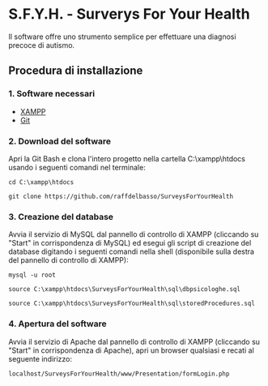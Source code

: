 # S.F.Y.H. - Surverys For Your Health
Il software offre uno strumento semplice per effettuare una diagnosi precoce di autismo.
## Procedura di installazione
### 1. Software necessari
* [XAMPP](https://www.apachefriends.org/it/index.html)
* [Git](https://git-scm.com/download/)
### 2. Download del software
Apri la Git Bash e clona l'intero progetto nella cartella C:\xampp\htdocs usando i seguenti comandi nel terminale:
```
cd C:\xampp\htdocs
```
```
git clone https://github.com/raffdelbasso/SurveysForYourHealth
```
### 3. Creazione del database
Avvia il servizio di MySQL dal pannello di controllo di XAMPP (cliccando su "Start" in corrispondenza di MySQL) ed esegui gli script di creazione del database digitando i seguenti comandi nella shell (disponibile sulla destra del pannello di controllo di XAMPP):
```
mysql -u root
```
```
source C:\xampp\htdocs\SurveysForYourHealth\sql\dbpsicologhe.sql
```
```
source C:\xampp\htdocs\SurveysForYourHealth\sql\storedProcedures.sql
```
### 4. Apertura del software
Avvia il servizio di Apache dal pannello di controllo di XAMPP (cliccando su "Start" in corrispondenza di Apache), apri un browser qualsiasi e recati al seguente indirizzo:
```
localhost/SurveysForYourHealth/www/Presentation/formLogin.php
```
